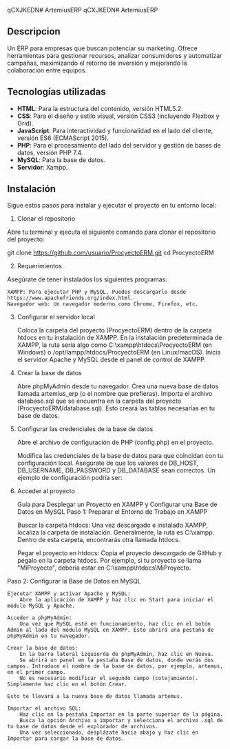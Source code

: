 qCXJKEDN# ArtemiusERP
qCXJKEDN# ArtemiusERP

## Descripcion

Un ERP para empresas que buscan potenciar su marketing. Ofrece herramientas para gestionar recursos, 
analizar consumidores y automatizar campañas, maximizando el retorno de inversión y mejorando la colaboración entre equipos.

## Tecnologías utilizadas
- **HTML**: Para la estructura del contenido, versión HTML5.2.
- **CSS**: Para el diseño y estilo visual, versión CSS3 (incluyendo Flexbox y Grid).
- **JavaScript**: Para interactividad y funcionalidad en el lado del cliente, versión ES6 (ECMAScript 2015).
- **PHP**: Para el procesamiento del lado del servidor y gestión de bases de datos, versión PHP 7.4.
- **MySQL**: Para la base de datos.
- **Servidor**: Xampp.

## Instalación

Sigue estos pasos para instalar y ejecutar el proyecto en tu entorno local:
1. Clonar el repositorio

Abre tu terminal y ejecuta el siguiente comando para clonar el repositorio del proyecto:

git clone https://github.com/usuario/ProcyectoERM.git
cd ProcyectoERM

2. Requerimientos

Asegúrate de tener instalados los siguientes programas:

    XAMPP: Para ejecutar PHP y MySQL. Puedes descargarlo desde https://www.apachefriends.org/index.html.
    Navegador web: Un navegador moderno como Chrome, Firefox, etc.

3. Configurar el servidor local

    Coloca la carpeta del proyecto (ProcyectoERM) dentro de la carpeta htdocs en tu instalación de XAMPP.
        En la instalación predeterminada de XAMPP, la ruta sería algo como C:\xampp\htdocs\ProcyectoERM (en Windows) o /opt/lampp/htdocs/ProcyectoERM (en Linux/macOS).
    Inicia el servidor Apache y MySQL desde el panel de control de XAMPP.

4. Crear la base de datos

    Abre phpMyAdmin desde tu navegador.
    Crea una nueva base de datos llamada artemius_erp (o el nombre que prefieras).
    Importa el archivo database.sql que se encuentra en la carpeta del proyecto (ProcyectoERM/database.sql). Esto creará las tablas necesarias en tu base de datos.

5. Configurar las credenciales de la base de datos

    Abre el archivo de configuración de PHP (config.php) en el proyecto.

    Modifica las credenciales de la base de datos para que coincidan con tu configuración local. Asegúrate de que los valores de DB_HOST, DB_USERNAME, DB_PASSWORD y DB_DATABASE sean correctos. Un ejemplo de configuración podría ser:

    <?php
    define('DB_HOST', 'localhost');
    define('DB_USERNAME', 'root');
    define('DB_PASSWORD', '');
    define('DB_DATABASE', 'artemius_erp');
    ?>

6. Acceder al proyecto

    Guía para Desplegar un Proyecto en XAMPP y Configurar una Base de Datos en MySQL
Paso 1: Preparar el Entorno de Trabajo en XAMPP

    Buscar la carpeta htdocs:
        Una vez descargado e instalado XAMPP, localiza la carpeta de instalación. Generalmente, la ruta es C:\xampp.
        Dentro de esta carpeta, encontrarás otra llamada htdocs.

    Pegar el proyecto en htdocs:
        Copia el proyecto descargado de GitHub y pégalo en la carpeta htdocs. Por ejemplo, si tu proyecto se llama "MiProyecto", debería estar en C:\xampp\htdocs\MiProyecto.

Paso 2: Configurar la Base de Datos en MySQL

    Ejecutar XAMPP y activar Apache y MySQL:
        Abre la aplicación de XAMPP y haz clic en Start para iniciar el módulo MySQL y Apache.

    Acceder a phpMyAdmin:
        Una vez que MySQL esté en funcionamiento, haz clic en el botón Admin al lado del módulo MySQL en XAMPP. Esto abrirá una pestaña de phpMyAdmin en tu navegador.

    Crear la base de datos:
        En la barra lateral izquierda de phpMyAdmin, haz clic en Nueva.
        Se abrirá un panel en la pestaña Base de datos, donde verás dos campos. Introduce el nombre de la base de datos, por ejemplo, artemus, en el primer campo.
        No es necesario modificar el segundo campo (cotejamiento). Simplemente haz clic en el botón Crear.

    Esto te llevará a la nueva base de datos llamada artemus.

    Importar el archivo SQL:
        Haz clic en la pestaña Importar en la parte superior de la página.
        Busca la opción Archivo a importar y selecciona el archivo .sql de tu base de datos desde el explorador de archivos.
        Una vez seleccionado, desplázate hacia abajo y haz clic en Importar para cargar la base de datos.

